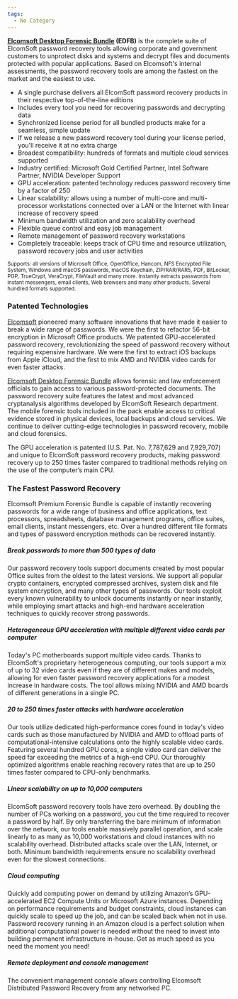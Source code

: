 ```yaml
---
tags:
  - No Category
---
```

**[Elcomsoft Desktop Forensic Bundle](https://www.elcomsoft.com/edfb.html) (EDFB)** is the complete
suite of ElcomSoft password recovery tools allowing corporate and
government customers to unprotect disks and systems and decrypt files
and documents protected with popular applications. Based on Elcomsoft's
internal assessments, the password recovery tools are among the fastest
on the market and the easiest to use.

- A single purchase delivers all ElcomSoft password recovery products in
  their respective top-of-the-line editions
- Includes every tool you need for recovering passwords and decrypting
  data
- Synchronized license period for all bundled products make for a
  seamless, simple update
- If we release a new password recovery tool during your license period,
  you'll receive it at no extra charge
- Broadest compatibility: hundreds of formats and multiple cloud
  services supported
- Industry certified: Microsoft Gold Certified Partner, Intel Software
  Partner, NVIDIA Developer Support
- GPU acceleration: patented technology reduces password recovery time
  by a factor of 250
- Linear scalability: allows using a number of multi-core and
  multi-processor workstations connected over a LAN or the Internet with
  linear increase of recovery speed
- Minimum bandwidth utilization and zero scalability overhead
- Flexible queue control and easy job management
- Remote management of password recovery workstations
- Completely traceable: keeps track of CPU time and resource
  utilization, password recovery jobs and user activities

<small>Supports: all versions of Microsoft Office, OpenOffice, Hancom,
NFS Encrypted File System, Windows and macOS passwords, macOS Keychain,
ZIP/RAR/RAR5, PDF, BitLocker, PGP, TrueCrypt, VeraCrypt, FileVault and
many more. Instantly extracts passwords from instant messengers, email
clients, Web browsers and many other products. Several hundred formats
supported.</small>

### Patented Technologies

[Elcomsoft](elcomsoft.md) pioneered many software innovations
that have made it easier to break a wide range of passwords. We were the
first to refactor 56-bit encryption in Microsoft Office products. We
patented GPU-accelerated password recovery, revolutionizing the speed of
password recovery without requiring expensive hardware. We were the
first to extract iOS backups from Apple iCloud, and the first to mix AMD
and NVIDIA video cards for even faster attacks.

[Elcomsoft Desktop Forensic Bundle](https://www.elcomsoft.com/edfb.html)
allows forensic and law enforcement officials to gain access to various
password-protected documents. The password recovery suite features the
latest and most advanced cryptanalysis algorithms developed by ElcomSoft
Research department. The mobile forensic tools included in the pack
enable access to critical evidence stored in physical devices, local
backups and cloud services. We continue to deliver cutting-edge
technologies in password recovery, mobile and cloud forensics.

The GPU acceleration is patented (U.S. Pat. No. 7,787,629 and 7,929,707)
and unique to ElcomSoft password recovery products, making password
recovery up to 250 times faster compared to traditional methods relying
on the use of the computer’s main CPU.

### The Fastest Password Recovery

Elcomsoft Premium Forensic Bundle is capable of instantly recovering
passwords for a wide range of business and office applications, text
processors, spreadsheets, database management programs, office suites,
email clients, instant messengers, etc. Over a hundred different file
formats and types of password encryption methods can be recovered
instantly.

##### Break passwords to more than 500 types of data

Our password recovery tools support documents created by most popular
Office suites from the oldest to the latest versions. We support all
popular crypto containers, encrypted compressed archives, system disk
and file system encryption, and many other types of passwords. Our tools
exploit every known vulnerability to unlock documents instantly or near
instantly, while employing smart attacks and high-end hardware
acceleration techniques to quickly recover strong passwords.

##### Heterogeneous GPU acceleration with multiple different video cards per computer

Today's PC motherboards support multiple video cards. Thanks to
ElcomSoft's proprietary heterogeneous computing, our tools support a mix
of up to 32 video cards even if they are of different makes and models,
allowing for even faster password recovery applications for a modest
increase in hardware costs. The tool allows mixing NVIDIA and AMD boards
of different generations in a single PC.

##### 20 to 250 times faster attacks with hardware acceleration

Our tools utilize dedicated high-performance cores found in today's
video cards such as those manufactured by NVIDIA and AMD to offload
parts of computational-intensive calculations onto the highly scalable
video cards. Featuring several hundred GPU cores, a single video card
can deliver the speed far exceeding the metrics of a high-end CPU. Our
thoroughly optimized algorithms enable reaching recovery rates that are
up to 250 times faster compared to CPU-only benchmarks.

##### Linear scalability on up to 10,000 computers

ElcomSoft password recovery tools have zero overhead. By doubling the
number of PCs working on a password, you cut the time required to
recover a password by half. By only transferring the bare minimum of
information over the network, our tools enable massively parallel
operation, and scale linearly to as many as 10,000 workstations and
cloud instances with no scalability overhead. Distributed attacks scale
over the LAN, Internet, or both. Minimum bandwidth requirements ensure
no scalability overhead even for the slowest connections.

##### Cloud computing

Quickly add computing power on demand by utilizing Amazon’s
GPU-accelerated EC2 Compute Units or Microsoft Azure instances.
Depending on performance requirements and budget constraints, cloud
instances can quickly scale to speed up the job, and can be scaled back
when not in use. Password recovery running in an Amazon cloud is a
perfect solution when additional computational power is needed without
the need to invest into building permanent infrastructure in-house. Get
as much speed as you need the moment you need!

##### Remote deployment and console management

The convenient management console allows controlling Elcomsoft
Distributed Password Recovery from any networked PC.